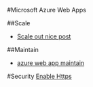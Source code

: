#Microsoft Azure Web Apps

##Scale
- [Scale out nice post](http://www.troyhunt.com/2014/09/10-things-i-learned-about-rapidly.html)

##Maintain
- [azure web app maintain](http://www.asp.net/aspnet/overview/developing-apps-with-windows-azure/maintainable-azure-websites-managing-change-and-scale)

#Security
[Enable Https](https://azure.microsoft.com/en-us/documentation/articles/web-sites-configure-ssl-certificate/)

